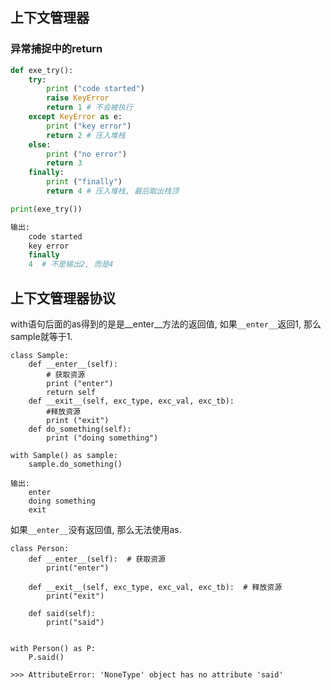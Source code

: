 ## 上下文管理器
### 异常捕捉中的return
```python
def exe_try():
    try:
        print ("code started")
        raise KeyError
        return 1 # 不会被执行
    except KeyError as e:
        print ("key error")
        return 2 # 压入堆栈
    else:
        print ("no error")
        return 3
    finally:
        print ("finally")
        return 4 # 压入堆栈, 最后取出栈顶

print(exe_try())

输出:
    code started
    key error
    finally
    4  # 不是输出2, 而是4
```

## 上下文管理器协议
with语句后面的as得到的是是__enter__方法的返回值, 如果`__enter__`返回1, 那么sample就等于1. 
```
class Sample:
    def __enter__(self):
        # 获取资源
        print ("enter")
        return self
    def __exit__(self, exc_type, exc_val, exc_tb):
        #释放资源
        print ("exit")
    def do_something(self):
        print ("doing something")

with Sample() as sample:
    sample.do_something()

输出:
    enter
    doing something
    exit
```

如果`__enter__`没有返回值, 那么无法使用as.
```
class Person:
    def __enter__(self):  # 获取资源
        print("enter")

    def __exit__(self, exc_type, exc_val, exc_tb):  # 释放资源
        print("exit")

    def said(self):
        print("said")


with Person() as P:
    P.said()

>>> AttributeError: 'NoneType' object has no attribute 'said'
```



















